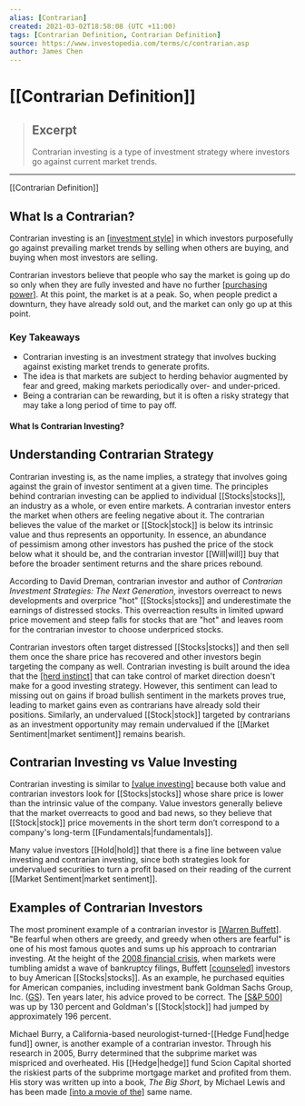 ```yaml
---
alias: [Contrarian]
created: 2021-03-02T18:58:08 (UTC +11:00)
tags: [Contrarian Definition, Contrarian Definition]
source: https://www.investopedia.com/terms/c/contrarian.asp
author: James Chen
---
```


# [[Contrarian Definition]]

> ## Excerpt
> Contrarian investing is a type of investment strategy where investors go against current market trends.

---

[[Contrarian Definition]]
## What Is a Contrarian?

Contrarian investing is an [[investment style]](https://www.investopedia.com/terms/i/investing_style.asp) in which investors purposefully go against prevailing market trends by selling when others are buying, and buying when most investors are selling.

Contrarian investors believe that people who say the market is going up do so only when they are fully invested and have no further [[purchasing power]](https://www.investopedia.com/terms/p/purchasingpower.asp). At this point, the market is at a peak. So, when people predict a downturn, they have already sold out, and the market can only go up at this point.

### Key Takeaways

-   Contrarian investing is an investment strategy that involves bucking against existing market trends to generate profits.
-   The idea is that markets are subject to herding behavior augmented by fear and greed, making markets periodically over- and under-priced.
-   Being a contrarian can be rewarding, but it is often a risky strategy that may take a long period of time to pay off.

#### What Is Contrarian Investing?

## Understanding Contrarian Strategy

Contrarian investing is, as the name implies, a strategy that involves going against the grain of investor sentiment at a given time. The principles behind contrarian investing can be applied to individual [[Stocks|stocks]], an industry as a whole, or even entire markets. A contrarian investor enters the market when others are feeling negative about it. The contrarian believes the value of the market or [[Stock|stock]] is below its intrinsic value and thus represents an opportunity. In essence, an abundance of pessimism among other investors has pushed the price of the stock below what it should be, and the contrarian investor [[Will|will]] buy that before the broader sentiment returns and the share prices rebound.

According to David Dreman, contrarian investor and author of _Contrarian Investment Strategies: The Next Generation_, investors overreact to news developments and overprice "hot" [[Stocks|stocks]] and underestimate the earnings of distressed stocks. This overreaction results in limited upward price movement and steep falls for stocks that are "hot" and leaves room for the contrarian investor to choose underpriced stocks.

Contrarian investors often target distressed [[Stocks|stocks]] and then sell them once the share price has recovered and other investors begin targeting the company as well. Contrarian investing is built around the idea that the [[herd instinct]](https://www.investopedia.com/terms/h/herdinstinct.asp) that can take control of market direction doesn't make for a good investing strategy. However, this sentiment can lead to missing out on gains if broad bullish sentiment in the markets proves true, leading to market gains even as contrarians have already sold their positions. Similarly, an undervalued [[Stock|stock]] targeted by contrarians as an investment opportunity may remain undervalued if the [[Market Sentiment|market sentiment]] remains bearish.

## Contrarian Investing vs Value Investing

Contrarian investing is similar to [[value investing]](https://www.investopedia.com/terms/v/valueinvesting.asp) because both value and contrarian investors look for [[Stocks|stocks]] whose share price is lower than the intrinsic value of the company. Value investors generally believe that the market overreacts to good and bad news, so they believe that [[Stock|stock]] price movements in the short term don’t correspond to a company's long-term [[Fundamentals|fundamentals]].

Many value investors [[Hold|hold]] that there is a fine line between value investing and contrarian investing, since both strategies look for undervalued securities to turn a profit based on their reading of the current [[Market Sentiment|market sentiment]].

## Examples of Contrarian Investors

The most prominent example of a contrarian investor is [[Warren Buffett]](https://www.investopedia.com/articles/01/071801.asp). "Be fearful when others are greedy, and greedy when others are fearful" is one of his most famous quotes and sums up his approach to contrarian investing. At the height of the [2008 financial crisis](https://www.investopedia.com/terms/c/credit-crisis.asp), when markets were tumbling amidst a wave of bankruptcy filings, Buffett [[counseled]](https://www.nytimes.com/2008/10/17/opinion/17buffett.html) investors to buy American [[Stocks|stocks]]. As an example, he purchased equities for American companies, including investment bank Goldman Sachs Group, Inc. ([GS](https://www.investopedia.com/markets/[[Quote|quote]]?tvwidgetsymbol=gs)). Ten years later, his advice proved to be correct. The [[S&P 500]](https://www.investopedia.com/terms/s/sp500.asp) was up by 130 percent and Goldman's [[Stock|stock]] had jumped by approximately 196 percent.

Michael Burry, a California-based neurologist-turned-[[Hedge Fund|hedge fund]] owner, is another example of a contrarian investor. Through his research in 2005, Burry determined that the subprime market was mispriced and overheated. His [[Hedge|hedge]] fund Scion Capital shorted the riskiest parts of the subprime mortgage market and profited from them. His story was written up into a book, _The Big Short,_ by Michael Lewis and has been made [[into a movie of the]](https://www.investopedia.com/articles/investing/020115/big-short-explained.asp) same name.
